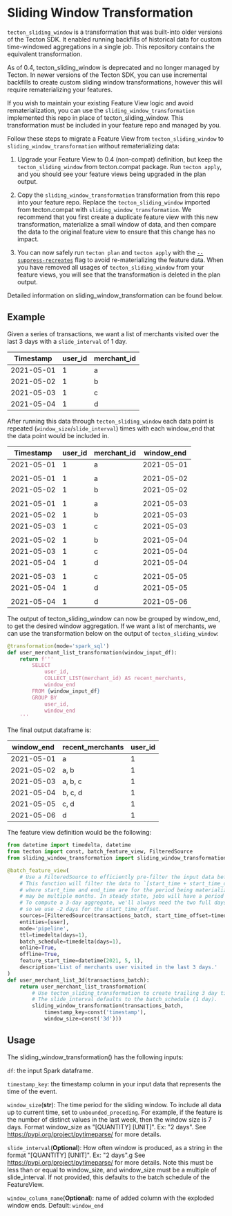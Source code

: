 # Sliding Window Transformation

`tecton_sliding_window` is a transformation that was built-into older versions of the Tecton SDK. It enabled running backfills 
of historical data for custom time-windowed aggregations in a single job. This repository contains the equivalent transformation.

As of 0.4, tecton_sliding_window is deprecated and no longer managed by Tecton. In newer
versions of the Tecton SDK, you can use incremental backfills to create custom sliding window transformations, however this will require rematerializing your features.

If you wish to maintain your existing Feature View logic and avoid rematerialization, you can use the
`sliding_window_transformation` implemented this repo in place of tecton_sliding_window. This transformation must be included in your feature repo and managed by you.

Follow these steps to migrate a Feature View from `tecton_sliding_window` to `sliding_window_transformation` without rematerializing data:


1. Upgrade your Feature View to 0.4 (non-compat) definition, but keep the `tecton_sliding_window` from tecton.compat package. Run `tecton apply`, and
   you should see your feature views being upgraded in the plan output.

2. Copy the `sliding_window_transformation` transformation from this repo into your feature repo. Replace the `tecton_sliding_window` imported from tecton.compat with `sliding_window_transformation`.
   We recommend that you first create a duplicate feature view with this new transformation, materialize a small window of data, and then compare the data to the original feature view to ensure that this change has no impact.

3. You can now safely run `tecton plan` and `tecton apply` with the [`--suppress-recreates`](https://docs.tecton.ai/latest/examples/cost-management-best-practices.html#suppressing-rematerialization) flag to avoid re-materializing the feature data. When you have removed all usages of `tecton_sliding_window` from your feature views, you will see that the transformation is deleted in the plan output.

Detailed information on sliding_window_transformation can be found below.

## Example
Given a series of transactions, we want a list of merchants visited over the last 3 days with a `slide_interval` of 1 day.

| Timestamp  | user_id | merchant_id |
|------------|---------|-------------|
| 2021-05-01 | 1       | a           |
| 2021-05-02 | 1       | b           |
| 2021-05-03 | 1       | c           |
| 2021-05-04 | 1       | d           |

After running this data through `tecton_sliding_window` each data point is repeated (`window_size`/`slide_interval`) times
with each window_end that the data point would be included in.

| Timestamp  | user_id | merchant_id | window_end |
|------------|---------|-------------|------------|
| 2021-05-01 | 1       | a           | 2021-05-01 |
|||||
| 2021-05-01 | 1       | a           | 2021-05-02 |
| 2021-05-02 | 1       | b           | 2021-05-02 |
|||||
| 2021-05-01 | 1       | a           | 2021-05-03 |
| 2021-05-02 | 1       | b           | 2021-05-03 |
| 2021-05-03 | 1       | c           | 2021-05-03 |
|||||
| 2021-05-02 | 1       | b           | 2021-05-04 |
| 2021-05-03 | 1       | c           | 2021-05-04 |
| 2021-05-04 | 1       | d           | 2021-05-04 |
|||||
| 2021-05-03 | 1       | c           | 2021-05-05 |
| 2021-05-04 | 1       | d           | 2021-05-05 |
|||||
| 2021-05-04 | 1       | d           | 2021-05-06 |

The output of tecton_sliding_window can now be grouped by window_end, to get the desired window aggregation. If we want a list
of merchants, we can use the transformation below on the output of  `tecton_sliding_window`:

```python
@transformation(mode='spark_sql')
def user_merchant_list_transformation(window_input_df):
    return f'''
        SELECT
            user_id,
            COLLECT_LIST(merchant_id) AS recent_merchants,
            window_end
        FROM {window_input_df}
        GROUP BY
            user_id,
            window_end
    '''
```

The final output dataframe is:

| window_end | recent_merchants | user_id|
|------------|-------------------------|---------|
| 2021-05-01 | a                       | 1       | 
| 2021-05-02 | a, b                    | 1       |
| 2021-05-03 | a, b, c                 | 1       |
| 2021-05-04 | b, c, d                 | 1       |
| 2021-05-05 | c, d                    | 1       |
| 2021-05-06 | d                       | 1       |


The feature view definition would be the following:

```python
from datetime import timedelta, datetime
from tecton import const, batch_feature_view, FilteredSource
from sliding_window_transformation import sliding_window_transformation

@batch_feature_view(
    # Use a FilteredSource to efficiently pre-filter the input data before the sliding window explosion. 
    # This function will filter the data to `[start_time + start_time_offset, end_time)`
    # where start_time and end_time are for the period being materialized. During a backfill this 
    # may be multiple months. In steady state, jobs will have a period of a single `batch_schedule`.
    # To compute a 3-day aggregate, we'll always need the two full days preceeding the start time,
    # so we use -2 days for the start_time_offset.
    sources=[FilteredSource(transactions_batch, start_time_offset=timedelta(days=-2))],
    entities=[user],
    mode='pipeline',
    ttl=timedelta(days=1),
    batch_schedule=timedelta(days=1),
    online=True,
    offline=True,
    feature_start_time=datetime(2021, 5, 1),
    description='List of merchants user visited in the last 3 days.'
)
def user_merchant_list_3d(transactions_batch):
    return user_merchant_list_transformation(
        # Use tecton_sliding_transformation to create trailing 3 day time windows.
        # The slide_interval defaults to the batch_schedule (1 day).
        sliding_window_transformation(transactions_batch,
            timestamp_key=const('timestamp'),
            window_size=const('3d')))
```
## Usage
The sliding_window_transformation() has the following inputs:

`df`: the input Spark dataframe.

`timestamp_key`: the timestamp column in your input data that represents the time of the event.

`window_size`(**str**): The time period for the sliding window. To include all data up to current time, set to `unbounded_preceding`. For example, if the feature is the number of distinct values in the last week, then the window size is 7 days. Format window_size as "[QUANTITY] [UNIT]".
            Ex: "2 days". See https://pypi.org/project/pytimeparse/ for more details.

`slide_interval`(**Optional**): How often window is produced, as a string in the format "[QUANTITY] [UNIT]".
            Ex: "2 days".g See https://pypi.org/project/pytimeparse/ for more details.
            Note this must be less than or equal to window_size, and window_size must be a multiple of slide_interval.
            If not provided, this defaults to the batch schedule of the FeatureView.

`window_column_name`(**Optional**): name of added column with the exploded window ends. Default: `window_end`
